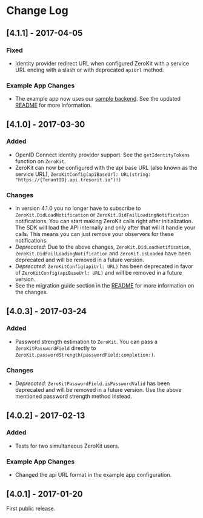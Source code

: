 # Change Log
## [4.1.1] - 2017-04-05
### Fixed
- Identity provider redirect URL when configured ZeroKit with a service URL ending with a slash or with deprecated `apiUrl` method.

### Example App Changes
- The example app now uses our [sample backend](https://github.com/tresorit/ZeroKit-NodeJs-backend-sample). See the updated [README](README.md) for more information.

## [4.1.0] - 2017-03-30
### Added
- OpenID Connect identity provider support. See the `getIdentityTokens` function on `ZeroKit`.
- ZeroKit can now be configured with the api base URL (also known as the service URL), `ZeroKitConfig(apiBaseUrl: URL(string: "https://{TenantID}.api.tresorit.io")!)`

### Changes
- In version 4.1.0 you no longer have to subscribe to `ZeroKit.DidLoadNotification` or `ZeroKit.DidFailLoadingNotification` notifications. You can start making ZeroKit calls right after initialization. The SDK will load the API internally and only after that will it handle your calls. This means you can just remove your observers for these notifications.
- *Deprecated:* Due to the above changes, `ZeroKit.DidLoadNotification`, `ZeroKit.DidFailLoadingNotification` and `ZeroKit.isLoaded` have been deprecated and will be removed in a future version.
- *Deprecated:* `ZeroKitConfig(apiUrl: URL)` has been deprecated in favor of `ZeroKitConfig(apiBaseUrl: URL)` and will be removed in a future version.
- See the migration guide section in the [README](README.md) for more information on the changes.

## [4.0.3] - 2017-03-24
### Added
- Password strength estimation to `ZeroKit`. You can pass a `ZeroKitPasswordField` directly to `ZeroKit.passwordStrength(passwordField:completion:)`.

### Changes
- *Deprecated:* `ZeroKitPasswordField.isPasswordValid` has been deprecated and will be removed in a future version. Use the above mentioned password strength method instead.

## [4.0.2] - 2017-02-13
### Added
- Tests for two simultaneous ZeroKit users.

### Example App Changes
- Changed the api URL format in the example app configuration.

## [4.0.1] - 2017-01-20
First public release.
